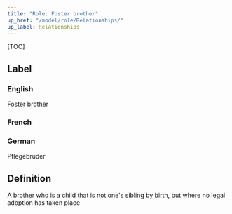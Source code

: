 ```yaml
---
title: "Role: Foster brother"
up_href: "/model/role/Relationships/"
up_label: Relationships
---
```


[TOC]

## Label

### English
Foster brother

### French


### German
Pflegebruder

## Definition
A brother who is a child that is not one's sibling by birth, but where no legal adoption has taken place
